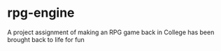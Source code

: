 # rpg-engine
A project assignment of making an RPG game back in College has been brought back to life for fun 
